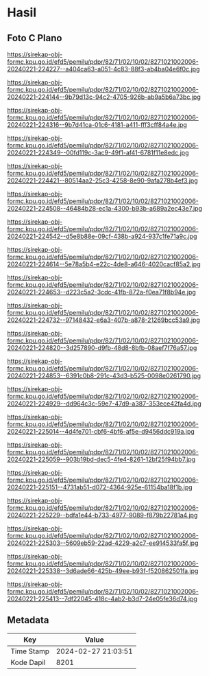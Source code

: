# Hasil

## Foto C Plano

https://sirekap-obj-formc.kpu.go.id/efd5/pemilu/pdpr/82/71/02/10/02/8271021002006-20240221-224227--a404ca63-a051-4c83-88f3-ab4ba04e6f0c.jpg

https://sirekap-obj-formc.kpu.go.id/efd5/pemilu/pdpr/82/71/02/10/02/8271021002006-20240221-224144--9b79d13c-94c2-4705-926b-ab9a5b6a73bc.jpg

https://sirekap-obj-formc.kpu.go.id/efd5/pemilu/pdpr/82/71/02/10/02/8271021002006-20240221-224316--9b7d41ca-01c6-4181-a411-fff3cff84a4e.jpg

https://sirekap-obj-formc.kpu.go.id/efd5/pemilu/pdpr/82/71/02/10/02/8271021002006-20240221-224349--00fd119c-3ac9-49f1-af41-6781f11e8edc.jpg

https://sirekap-obj-formc.kpu.go.id/efd5/pemilu/pdpr/82/71/02/10/02/8271021002006-20240221-224421--80514aa2-25c3-4258-8e90-9afa278b4ef3.jpg

https://sirekap-obj-formc.kpu.go.id/efd5/pemilu/pdpr/82/71/02/10/02/8271021002006-20240221-224508--46484b28-ec1a-4300-b93b-a689a2ec43e7.jpg

https://sirekap-obj-formc.kpu.go.id/efd5/pemilu/pdpr/82/71/02/10/02/8271021002006-20240221-224542--d5e8b88e-09cf-438b-a924-937c1fe71a9c.jpg

https://sirekap-obj-formc.kpu.go.id/efd5/pemilu/pdpr/82/71/02/10/02/8271021002006-20240221-224614--5e78a5b4-e22c-4de8-a646-4020cacf85a2.jpg

https://sirekap-obj-formc.kpu.go.id/efd5/pemilu/pdpr/82/71/02/10/02/8271021002006-20240221-224653--d223c5a2-3cdc-41fb-872a-f0ea71f8b94e.jpg

https://sirekap-obj-formc.kpu.go.id/efd5/pemilu/pdpr/82/71/02/10/02/8271021002006-20240221-224732--97148432-e6a3-407b-a878-21269bcc53a9.jpg

https://sirekap-obj-formc.kpu.go.id/efd5/pemilu/pdpr/82/71/02/10/02/8271021002006-20240221-224820--3d257890-d9fb-48d8-8bfb-08aef7f76a57.jpg

https://sirekap-obj-formc.kpu.go.id/efd5/pemilu/pdpr/82/71/02/10/02/8271021002006-20240221-224853--6391c0b8-291c-43d3-b525-0098e0261790.jpg

https://sirekap-obj-formc.kpu.go.id/efd5/pemilu/pdpr/82/71/02/10/02/8271021002006-20240221-224929--dd964c3c-59e7-47d9-a387-353ece42fa4d.jpg

https://sirekap-obj-formc.kpu.go.id/efd5/pemilu/pdpr/82/71/02/10/02/8271021002006-20240221-225014--4d4fe701-cbf6-4bf6-af5e-d9456ddc919a.jpg

https://sirekap-obj-formc.kpu.go.id/efd5/pemilu/pdpr/82/71/02/10/02/8271021002006-20240221-225059--903b19bd-dec5-4fe4-8261-12bf25f94bb7.jpg

https://sirekap-obj-formc.kpu.go.id/efd5/pemilu/pdpr/82/71/02/10/02/8271021002006-20240221-225151--4731ab51-d072-4364-925e-61154ba18f1b.jpg

https://sirekap-obj-formc.kpu.go.id/efd5/pemilu/pdpr/82/71/02/10/02/8271021002006-20240221-225229--bdfa1e44-b733-4977-9089-f879b22781a4.jpg

https://sirekap-obj-formc.kpu.go.id/efd5/pemilu/pdpr/82/71/02/10/02/8271021002006-20240221-225303--5609eb59-22ad-4229-a2c7-ee914533fa5f.jpg

https://sirekap-obj-formc.kpu.go.id/efd5/pemilu/pdpr/82/71/02/10/02/8271021002006-20240221-225338--3d6ade66-425b-49ee-b93f-f520862501fa.jpg

https://sirekap-obj-formc.kpu.go.id/efd5/pemilu/pdpr/82/71/02/10/02/8271021002006-20240221-225413--7df22045-418c-4ab2-b3d7-24e05fe36d74.jpg


## Metadata

| Key        | Value               |
| ---------- | ------------------- |
| Time Stamp | 2024-02-27 21:03:51 |
| Kode Dapil | 8201                |



